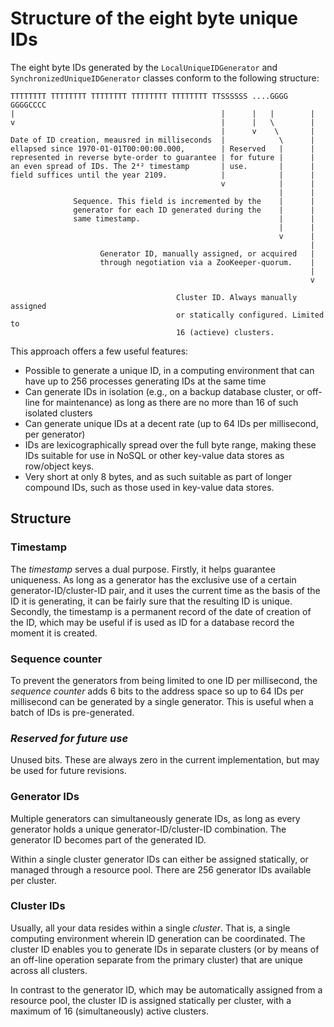 Structure of the eight byte unique IDs
======================================

The eight byte IDs generated by the `LocalUniqueIDGenerator` and
`SynchronizedUniqueIDGenerator` classes conform to the following structure:

```
TTTTTTTT TTTTTTTT TTTTTTTT TTTTTTTT TTTTTTTT TTSSSSSS ....GGGG GGGGCCCC
|                                              |      |   |        |
v                                              |      |   \        |
                                               |      v    \       |
Date of ID creation, meausred in milliseconds  |            \      |
ellapsed since 1970-01-01T00:00:00.000,        | Reserved   |      |
represented in reverse byte-order to guarantee | for future |      |
an even spread of IDs. The 2⁴² timestamp       | use.       |      |
field suffices until the year 2109.            |            |      |
                                               v            |      |
                                                            |      |
              Sequence. This field is incremented by the    |      |
              generator for each ID generated during the    |      |
              same timestamp.                               |      |
                                                            |      |
                                                            v      |
                                                                   |
                    Generator ID, manually assigned, or acquired   |
                    through negotiation via a ZooKeeper-quorum.    |
                                                                   |
                                                                   v

                                     Cluster ID. Always manually assigned
                                     or statically configured. Limited to
                                     16 (actieve) clusters.
```

This approach offers a few useful features:

 * Possible to generate a unique ID, in a computing environment that can have up to 256
   processes generating IDs at the same time
 * Can generate IDs in isolation (e.g., on a backup database cluster, or off-line for
   maintenance) as long as there are no more than 16 of such isolated clusters
 * Can generate unique IDs at a decent rate (up to 64 IDs per millisecond, per generator)
 * IDs are lexicographically spread over the full byte range, making these IDs suitable for
   use in NoSQL or other key-value data stores as row/object keys.
 * Very short at only 8 bytes, and as such suitable as part of longer compound IDs, such
   as those used in key-value data stores.

## Structure

### Timestamp

The *timestamp* serves a dual purpose. Firstly, it helps guarantee uniqueness. As long as
a generator has the exclusive use of a certain generator-ID/cluster-ID pair, and it uses the
current time as the basis of the ID it is generating, it can be fairly sure that the
resulting ID is unique. Secondly, the timestamp is a permanent record of the date of
creation of the ID, which may be useful if is used as ID for a database record the moment
it is created.

### Sequence counter

To prevent the generators from being limited to one ID per millisecond, the *sequence counter*
adds 6 bits to the address space so up to 64 IDs per millisecond can be generated by a single
generator. This is useful when a batch of IDs is pre-generated.

### *Reserved for future use*

Unused bits. These are always zero in the current implementation, but may be used for
future revisions.

### Generator IDs

Multiple generators can simultaneously generate IDs, as long as every generator holds
a unique generator-ID/cluster-ID combination. The generator ID becomes part of the
generated ID.

Within a single cluster generator IDs can either be assigned statically, or managed
through a resource pool. There are 256 generator IDs available per cluster.

### Cluster IDs

Usually, all your data resides within a single *cluster*. That is, a single computing
environment wherein ID generation can be coordinated. The cluster ID enables you to
generate IDs in separate clusters (or by means of an off-line operation separate from
the primary cluster) that are unique across all clusters.

In contrast to the generator ID, which may be automatically assigned from a resource
pool, the cluster ID is assigned statically per cluster, with a maximum of 16
(simultaneously) active clusters.
